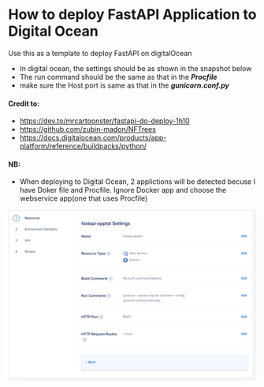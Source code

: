 
# How to deploy FastAPI Application to Digital Ocean
Use this as a template to deploy FastAPI on digitalOcean
* In digital ocean, the settings should be as shown in the snapshot below
*  The run command should be the same as that in the ***Procfile*** 
* make sure the Host port is same as that in the ***gunicorn.conf.py***
#### Credit to:          
* https://dev.to/mrcartoonster/fastapi-do-deploy-1h10 
* https://github.com/zubin-madon/NFTrees
* https://docs.digitalocean.com/products/app-platform/reference/buildpacks/python/
#### NB:
* When deploying to Digital Ocean, 2 applictions will be detected becuse I have Doker file and Procfile. Ignore Docker app and choose the webservice app(one that uses Procfile)


![plot](./FastAPIdigitalOceanDeploy.png)
